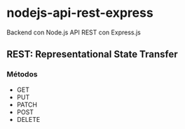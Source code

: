 # nodejs-api-rest-express
Backend con Node.js API REST con Express.js

## REST: Representational State Transfer

### Métodos
- GET
- PUT
- PATCH
- POST
- DELETE
